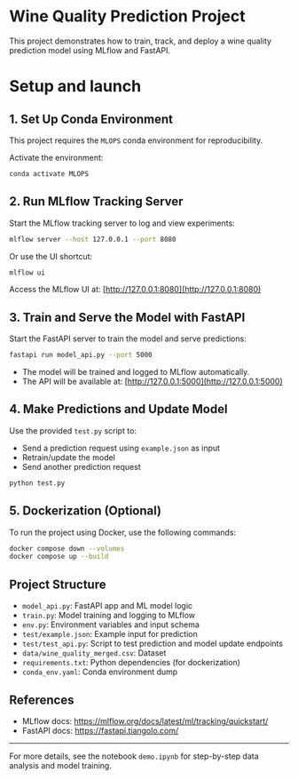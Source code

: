 # Wine Quality Prediction Project

This project demonstrates how to train, track, and deploy a wine quality prediction model using MLflow and FastAPI.

# Setup and launch

## 1. Set Up Conda Environment


This project requires the `MLOPS` conda environment for reproducibility.

Activate the environment:

```bash
conda activate MLOPS
```

## 2. Run MLflow Tracking Server

Start the MLflow tracking server to log and view experiments:

```bash
mlflow server --host 127.0.0.1 --port 8080
```

Or use the UI shortcut:

```bash
mlflow ui
```

Access the MLflow UI at: [http://127.0.0.1:8080](http://127.0.0.1:8080)

## 3. Train and Serve the Model with FastAPI

Start the FastAPI server to train the model and serve predictions:

```bash
fastapi run model_api.py --port 5000
```

- The model will be trained and logged to MLflow automatically.
- The API will be available at: [http://127.0.0.1:5000](http://127.0.0.1:5000)

## 4. Make Predictions and Update Model

Use the provided `test.py` script to:
- Send a prediction request using `example.json` as input
- Retrain/update the model
- Send another prediction request

```bash
python test.py
```

## 5. Dockerization (Optional)
To run the project using Docker, use the following commands:

```bash
docker compose down --volumes
docker compose up --build
```


## Project Structure
- `model_api.py`: FastAPI app and ML model logic
- `train.py`: Model training and logging to MLflow
- `env.py`: Environment variables and input schema
- `test/example.json`: Example input for prediction
- `test/test_api.py`: Script to test prediction and model update endpoints
- `data/wine_quality_merged.csv`: Dataset
- `requirements.txt`: Python dependencies (for dockerization)
- `conda_env.yaml`: Conda environment dump

## References
- MLflow docs: https://mlflow.org/docs/latest/ml/tracking/quickstart/
- FastAPI docs: https://fastapi.tiangolo.com/

---

For more details, see the notebook `demo.ipynb` for step-by-step data analysis and model training.

